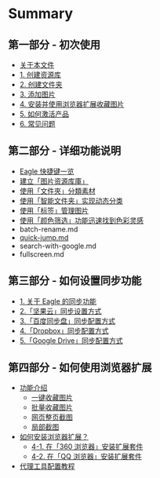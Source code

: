 # Summary

## 第一部分 - 初次使用

* [关于本文件](README.md)
* [1. 创建资源库](create-library.md)
* [2. 创建文件夹](create-folder.md)
* [3. 添加图片](add-images.md)
* [4. 安装并使用浏览器扩展收藏图片](installing-browser-extesnion.md)
* [5. 如何激活产品](activating-with-license.md)
* [6. 常见问题](faq.md)

## 第二部分 - 详细功能说明

* [Eagle 快捷键一览](eagle-kuai-jie-jian-yi-lan.md)
* [建立「图片资源库庫」](jian-li-tu-pian-zi-yuan-ku-ku.md)
* [使用「文件夾」分類素材](jian-li-tu-pian-zi-yuan-ku-ku/shi-yong-300c-wen-jian-jia-300d-fen-lei-su-cai.md)
* [使用「智能文件夹」实现动态分类](ru-he-shi-yong-300c-zhi-neng-wen-jian-jia-300d.md)
* [使用「标签」管理图片](shi-yong-300c-biao-qian-300d-guan-li-tu-pian.md)
* [使用「颜色筛选」功能迅速找到色彩灵感](shi-yong-300c-yan-se-shai-xuan-300d-gong-neng-xun-su-zhao-dao-se-cai-ling-gan.md)
* batch-rename.md
* [quick-jump.md](quick-jumpmd.md)
* search-with-google.md
* fullscreen.md

## 第三部分 - 如何设置同步功能

* [1. 关于 Eagle 的同步功能](di-san-bu-fen-ru-he-she-zhi-tong-bu-gong-neng/guan-yu-tong-bu-gong-neng.md)
* [2.「坚果云」同步设置方式](di-san-bu-fen-ru-he-she-zhi-tong-bu-gong-neng/300c-jian-guo-yun-300d-tong-bu-she-zhi-fang-shi.md)
* [3.「百度同步盘」同步配置方式](di-san-bu-fen-ru-he-she-zhi-tong-bu-gong-neng/bai-du-yun-tong-bu-pei-zhi-fang-shi.md)
* [4.「Dropbox」同步配置方式](di-san-bu-fen-ru-he-she-zhi-tong-bu-gong-neng/dropbox300d-tong-bu-pei-zhi-fang-shi.md)
* [5.「Google Drive」同步配置方式](di-san-bu-fen-ru-he-she-zhi-tong-bu-gong-neng/google-drive300d-tong-bu-pei-zhi-fang-shi.md)

## 第四部分 - 如何使用浏览器扩展

* [功能介绍](di-si-bu-fen-ru-he-shi-yong-liu-lan-qi-kuo-zhan/gong-neng-jie-shao.md)
  * [一键收藏图片](di-si-bu-fen-ru-he-shi-yong-liu-lan-qi-kuo-zhan/yi-jian-shou-cang-tu-pian.md)
  * [批量收藏图片](di-si-bu-fen-ru-he-shi-yong-liu-lan-qi-kuo-zhan/pi-liang-shou-cang-tu-pian.md)
  * [网页整页截图](di-si-bu-fen-ru-he-shi-yong-liu-lan-qi-kuo-zhan/wang-ye-zheng-ye-jie-tu.md)
  * [局部截图](di-si-bu-fen-ru-he-shi-yong-liu-lan-qi-kuo-zhan/ce-shi.md)
* [如何安装浏览器扩展？](di-si-bu-fen-ru-he-shi-yong-liu-lan-qi-kuo-zhan/ru-he-an-zhuang-liu-lan-qi-kuo-zhan.md)
  * [4-1. 在「360 浏览器」安装扩展套件](an-zhuang-bing-shi-yong-liu-lan-qi-kuo-zhan-shou-cang-tu-pian/4-1-ru-he-zai-360-liu-lan-qi-an-zhuang-kuo-zhan-tao-jian.md)
  * [4-2. 在「QQ 浏览器」安装扩展套件](an-zhuang-bing-shi-yong-liu-lan-qi-kuo-zhan-shou-cang-tu-pian/ru-he-zai-qq-liu-lan-qi-an-zhuang-kuo-zhan-tao-jian.md)
* [代理工具配置教程](di-si-bu-fen-ru-he-shi-yong-liu-lan-qi-kuo-zhan/npn-config.md)

